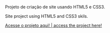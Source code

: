 Projeto de criação de site usando HTML5 e CSS3.

Site project using HTML5 and CSS3 skils.

<a href="https://brunohenriquedeveloper.github.io/Projeto-Cordel/">Acesse o projeto aqui! | access the project here!</a> 